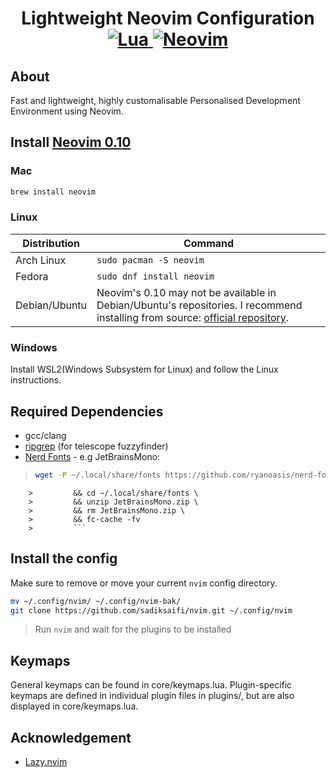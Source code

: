 <h1 align="center">Lightweight Neovim Configuration<br> 

<a href="https://www.lua.org/">
<img
    alt="Lua"
    src="https://img.shields.io/badge/lua-%232C2D72.svg?style=for-the-badge&logo=lua&logoColor=white">
</a>
<a href="https://github.com/neovim/neovim">
<img
    alt="Neovim"
    src="https://img.shields.io/badge/NeoVim-%2357A143.svg?&style=for-the-badge&logo=neovim&logoColor=white">
</a>
</h1>

## About

Fast and lightweight, highly customalisable Personalised Development Environment using Neovim. 

## Install [Neovim 0.10](https://github.com/neovim/neovim/releases/tag/v0.10.0)

### Mac
```sh
brew install neovim
```

### Linux

| Distribution | Command |
| ------------ | ------- |
| Arch Linux | `sudo pacman -S neovim` |
| Fedora | `sudo dnf install neovim` |
| Debian/Ubuntu | Neovim's 0.10 may not be available in Debian/Ubuntu's repositories. I recommend installing from source: [official repository](https://github.com/neovim/neovim/blob/master/INSTALL.md). |

### Windows
Install WSL2(Windows Subsystem for Linux) and follow the Linux instructions.

## Required Dependencies
- gcc/clang
- [ripgrep](https://github.com/BurntSushi/riprep) (for telescope fuzzyfinder)
- [Nerd Fonts](https://www.nerdfonts.com/) - e.g JetBrainsMono: 
> ```sh
> wget -P ~/.local/share/fonts https://github.com/ryanoasis/nerd-fonts/releases/download/v3.0.2/JetBrainsMono.zip \
        >         && cd ~/.local/share/fonts \
        >         && unzip JetBrainsMono.zip \
        >         && rm JetBrainsMono.zip \
        >         && fc-cache -fv
        >         ```

## Install the config

Make sure to remove or move your current `nvim` config directory.

```sh
mv ~/.config/nvim/ ~/.config/nvim-bak/
git clone https://github.com/sadiksaifi/nvim.git ~/.config/nvim
```
> Run `nvim` and wait for the plugins to be installed

## Keymaps
General keymaps can be found in core/keymaps.lua. Plugin-specific keymaps are defined in individual plugin files in plugins/, but are
also displayed in core/keymaps.lua.

## Acknowledgement
- [Lazy.nvim](https://github.com/folke/lazy.nvim)


